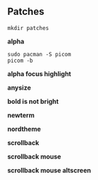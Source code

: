 ## Patches

`mkdir patches`

**alpha**

	sudo pacman -S picom
	picom -b

**alpha focus highlight**

**anysize**

**bold is not bright**

**newterm**

**nordtheme**

**scrollback**

**scrollback mouse**

**scrollback mouse altscreen**
